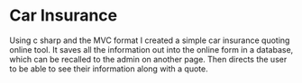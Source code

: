 # Car Insurance

Using c sharp and the MVC format I created a simple car insurance quoting online tool. It saves all the information out into the online form in a database, which can be recalled to the admin on another page. Then directs the user to be able to see their information along with a quote.
